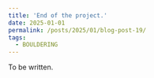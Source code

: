 ```yaml
---
title: 'End of the project.'
date: 2025-01-01
permalink: /posts/2025/01/blog-post-19/
tags:
  - BOULDERING
---
```


To be written.
